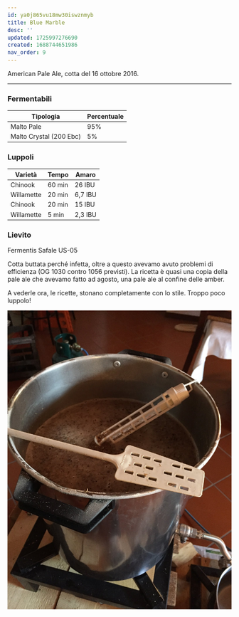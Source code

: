 ```yaml
---
id: ya0j865vu18mw30iswznmyb
title: Blue Marble
desc: ''
updated: 1725997276690
created: 1688744651986
nav_order: 9
---
```

American Pale Ale, cotta del 16 ottobre 2016.

---

### Fermentabili

| Tipologia               | Percentuale |
|-------------------------|-------------|
| Malto Pale              | 95%         |
| Malto Crystal (200 Ebc) | 5%          |

### Luppoli

| Varietà    | Tempo  | Amaro   |
|------------|--------|---------|
| Chinook    | 60 min | 26 IBU  |
| Willamette | 20 min | 6,7 IBU |
| Chinook    | 20 min | 15 IBU  |
| Willamette | 5 min  | 2,3 IBU |

### Lievito

Fermentis Safale US-05

Cotta buttata perché infetta, oltre a questo avevamo avuto problemi di efficienza (OG 1030 contro 1056 previsti). La ricetta è quasi una copia della pale ale che avevamo fatto ad agosto, una pale ale al confine delle amber.

A vederle ora, le ricette, stonano completamente con lo stile. Troppo poco luppolo!

![image](./assets/images/cottaBlueMarble.jpg)
